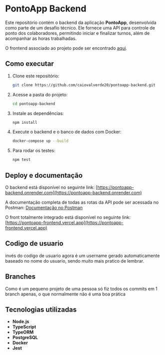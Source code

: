 # PontoApp Backend

Este repositório contém o backend da aplicação **PontoApp**, desenvolvida como parte de um desafio técnico. Ele fornece uma API para controle de ponto dos colaboradores, permitindo iniciar e finalizar turnos, além de acompanhar as horas trabalhadas.

O frontend associado ao projeto pode ser encontrado [aqui](https://github.com/caiovalverde20/pontoapp-frontend).

## **Como executar**

1. Clone este repositório:
   ```bash
   git clone https://github.com/caiovalverde20/pontoapp-backend.git
   ```

2. Acesse a pasta do projeto:
   ```bash
   cd pontoapp-backend
   ```

3. Instale as dependências:
   ```bash
   npm install
   ```

4. Execute o backend e o banco de dados com Docker:
   ```bash
   docker-compose up --build
   ```

5. Para rodar os testes:
   ```bash
   npm test
   ```

## **Deploy e documentação**

O backend está disponível no seguinte link:
[https://pontoapp-backend.onrender.com](https://pontoapp-backend.onrender.com)

A documentação completa de todas as rotas da API pode ser acessada no Postman:
[Documentação no Postman](https://documenter.getpostman.com/view/18629221/2sAYQWKDnG)

O front totalmente integrado está disponível no seguinte link:
[https://pontoapp-frontend.vercel.app](https://pontoapp-frontend.vercel.app)

## **Codigo de usuario** 

invés do codigo de usuario agora é um username gerado automaticamente baseado no nome do usuario, sendo muito mais pratico de lembrar.

## **Branches**

Como é um pequeno projeto de uma pessoa só fiz todos os commits em 1 branch apenas, o que normalmente não é uma boa prática

## **Tecnologias utilizadas**
- **Node.js**
- **TypeScript**
- **TypeORM**
- **PostgreSQL**
- **Docker**
- **Jest**
